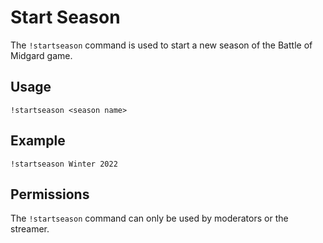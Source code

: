 # Start Season

The `!startseason` command is used to start a new season of the Battle of Midgard game.

## Usage

`!startseason <season name>`

## Example

`!startseason Winter 2022`

## Permissions

The `!startseason` command can only be used by moderators or the streamer.